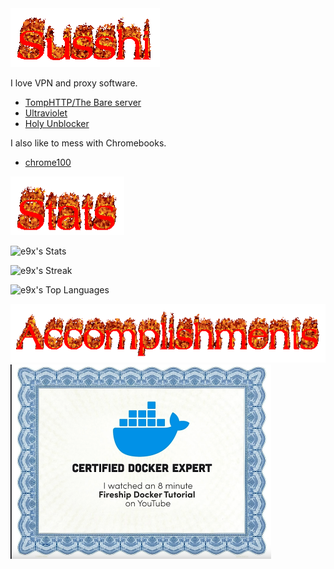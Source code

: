 <img alt="Susshi" src="./susshi.gif" width="239" height="94">

I love VPN and proxy software.

- [TompHTTP/The Bare server](https://github.com/tomphttp/bare-server-node)
- [Ultraviolet](https://github.com/titaniumnetwork-dev/Ultraviolet)
- [Holy Unblocker](https://github.com/holywebwork/website2)

I also like to mess with Chromebooks.

- [chrome100](https://github.com/e9x/chrome100)

<img alt="Contact" src="./stats.gif" width="182" height="94">

![e9x's Stats](https://github-readme-stats.vercel.app/api?username=e9x&theme=default&show_icons=true&hide_border=true&count_private=true)

![e9x's Streak](https://github-readme-streak-stats.herokuapp.com/?user=e9x&theme=default&hide_border=true)

![e9x's Top Languages](https://github-readme-stats.vercel.app/api/top-langs/?username=e9x&theme=default&show_icons=true&hide_border=true&layout=compact)

<img alt="Accomplishments" src="./accomplishments.gif" width="624" height="94">

<img alt="king of docker" src="./docker.png" width="417" height="311">
